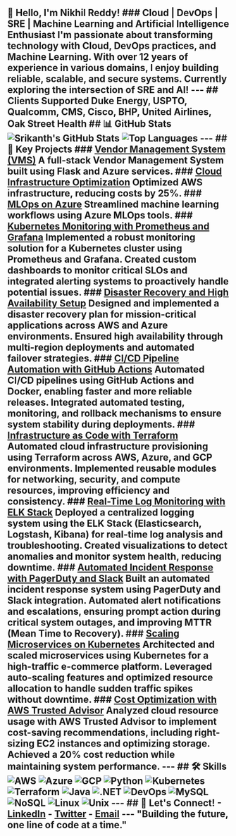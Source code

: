 ## 👋 Hello, I'm Nikhil Reddy! ### Cloud | DevOps | SRE | Machine Learning and Artificial Intelligence Enthusiast  I'm passionate about transforming technology with Cloud, DevOps practices, and Machine Learning. With over 12 years of experience in various domains, I enjoy building reliable, scalable, and secure systems. Currently exploring the intersection of SRE and AI!  --- ## Clients Supported Duke Energy, USPTO, Qualcomm, CMS, Cisco, BHP, United Airlines, Oak Street Health  ## 📊 GitHub Stats ![Srikanth's GitHub Stats](https://github-readme-stats.vercel.app/api?username=mesrikanthreddy&show_icons=true&theme=radical) ![Top Languages](https://github-readme-stats.vercel.app/api/top-langs/?username=mesrikanthreddy&layout=compact&theme=radical)  ---  ## 🚀 Key Projects ### [Vendor Management System (VMS)](https://github.com/mesrikanthreddy/vms) A full-stack Vendor Management System built using Flask and Azure services.  ### [Cloud Infrastructure Optimization](https://github.com/mesrikanthreddy/cloud-optimization) Optimized AWS infrastructure, reducing costs by 25%.  ### [MLOps on Azure](https://github.com/mesrikanthreddy/mlops) Streamlined machine learning workflows using Azure MLOps tools.  ### [Kubernetes Monitoring with Prometheus and Grafana](https://github.com/mesrikanthreddy/kubernetes-monitoring) Implemented a robust monitoring solution for a Kubernetes cluster using Prometheus and Grafana. Created custom dashboards to monitor critical SLOs and integrated alerting systems to proactively handle potential issues.  ### [Disaster Recovery and High Availability Setup](https://github.com/mesrikanthreddy/disaster-recovery) Designed and implemented a disaster recovery plan for mission-critical applications across AWS and Azure environments. Ensured high availability through multi-region deployments and automated failover strategies.  ### [CI/CD Pipeline Automation with GitHub Actions](https://github.com/mesrikanthreddy/cicd-automation) Automated CI/CD pipelines using GitHub Actions and Docker, enabling faster and more reliable releases. Integrated automated testing, monitoring, and rollback mechanisms to ensure system stability during deployments.  ### [Infrastructure as Code with Terraform](https://github.com/mesrikanthreddy/terraform-infra) Automated cloud infrastructure provisioning using Terraform across AWS, Azure, and GCP environments. Implemented reusable modules for networking, security, and compute resources, improving efficiency and consistency.  ### [Real-Time Log Monitoring with ELK Stack](https://github.com/mesrikanthreddy/elk-monitoring) Deployed a centralized logging system using the ELK Stack (Elasticsearch, Logstash, Kibana) for real-time log analysis and troubleshooting. Created visualizations to detect anomalies and monitor system health, reducing downtime.  ### [Automated Incident Response with PagerDuty and Slack](https://github.com/mesrikanthreddy/incident-response) Built an automated incident response system using PagerDuty and Slack integration. Automated alert notifications and escalations, ensuring prompt action during critical system outages, and improving MTTR (Mean Time to Recovery).  ### [Scaling Microservices on Kubernetes](https://github.com/mesrikanthreddy/k8s-microservices) Architected and scaled microservices using Kubernetes for a high-traffic e-commerce platform. Leveraged auto-scaling features and optimized resource allocation to handle sudden traffic spikes without downtime.  ### [Cost Optimization with AWS Trusted Advisor](https://github.com/mesrikanthreddy/aws-cost-optimization) Analyzed cloud resource usage with AWS Trusted Advisor to implement cost-saving recommendations, including right-sizing EC2 instances and optimizing storage. Achieved a 20% cost reduction while maintaining system performance.   ---  ## 🛠 Skills  ![AWS](https://img.shields.io/badge/AWS-232F3E?style=for-the-badge&logo=amazonaws&logoColor=white) ![Azure](https://img.shields.io/badge/Azure-0089D6?style=for-the-badge&logo=microsoftazure&logoColor=white) ![GCP](https://img.shields.io/badge/Google%20Cloud-4285F4?style=for-the-badge&logo=googlecloud&logoColor=white) ![Python](https://img.shields.io/badge/Python-3776AB?style=for-the-badge&logo=python&logoColor=white) ![Kubernetes](https://img.shields.io/badge/Kubernetes-326CE5?style=for-the-badge&logo=kubernetes&logoColor=white) ![Terraform](https://img.shields.io/badge/Terraform-7B42BC?style=for-the-badge&logo=terraform&logoColor=white) ![Java](https://img.shields.io/badge/Java-007396?style=for-the-badge&logo=java&logoColor=white) ![.NET](https://img.shields.io/badge/.NET-512BD4?style=for-the-badge&logo=dotnet&logoColor=white) ![DevOps](https://img.shields.io/badge/DevOps-0A0A0A?style=for-the-badge&logo=devops&logoColor=white) ![MySQL](https://img.shields.io/badge/MySQL-4479A1?style=for-the-badge&logo=mysql&logoColor=white) ![NoSQL](https://img.shields.io/badge/NoSQL-E34F26?style=for-the-badge&logo=nosql&logoColor=white) ![Linux](https://img.shields.io/badge/Linux-FCC624?style=for-the-badge&logo=linux&logoColor=black) ![Unix](https://img.shields.io/badge/Unix-303030?style=for-the-badge&logo=unix&logoColor=white)  ---  ## 💬 Let's Connect! - [LinkedIn](https://www.linkedin.com/in/bsrikanth-reddy/) - [Twitter](https://twitter.com/mrbollampally) - [Email](mailto:bsrikanthrdd@gmail.com)  ---  "Building the future, one line of code at a time." 

